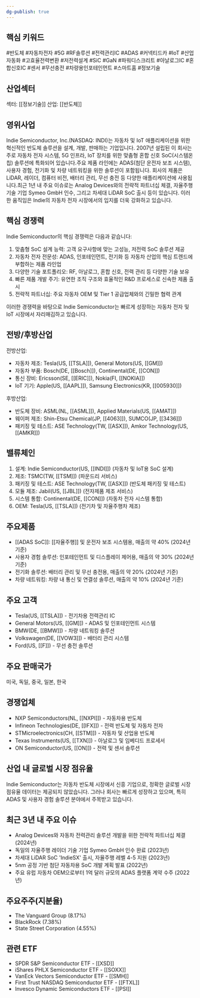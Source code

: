 ```yaml
---
dg-publish: true
---
```

## 핵심 키워드

#반도체 #자동차전자 #5G #RF솔루션 #전력관리IC #ADAS #커넥티드카 #IoT #산업자동화 #고효율전력변환 #저전력설계 #SiC #GaN #파워디스크리트 #아날로그IC #혼합신호IC #센서 #무선충전 #차량용인포테인먼트 #스마트홈
#정보기술 

## 산업섹터

섹터: [[정보기술]]
산업: [[반도체]]

## 영위사업

Indie Semiconductor, Inc.(NASDAQ: INDI)는 자동차 및 IoT 애플리케이션을 위한 혁신적인 반도체 솔루션을 설계, 개발, 판매하는 기업입니다. 2007년 설립된 이 회사는 주로 자동차 전자 시스템, 5G 인프라, IoT 장치를 위한 맞춤형 혼합 신호 SoC(시스템온칩) 솔루션에 특화되어 있습니다.주요 제품 라인에는 ADAS(첨단 운전자 보조 시스템), 사용자 경험, 전기화 및 차량 네트워킹을 위한 솔루션이 포함됩니다. 회사의 제품은 LiDAR, 레이더, 컴퓨터 비전, 배터리 관리, 무선 충전 등 다양한 애플리케이션에 사용됩니다.최근 1년 내 주요 이슈로는 Analog Devices와의 전략적 파트너십 체결, 자율주행 기술 기업 Symeo GmbH 인수, 그리고 차세대 LiDAR SoC 출시 등이 있습니다. 이러한 움직임은 Indie의 자동차 전자 시장에서의 입지를 더욱 강화하고 있습니다.

## 핵심 경쟁력

Indie Semiconductor의 핵심 경쟁력은 다음과 같습니다:

1. 맞춤형 SoC 설계 능력: 고객 요구사항에 맞는 고성능, 저전력 SoC 솔루션 제공
2. 자동차 전자 전문성: ADAS, 인포테인먼트, 전기화 등 자동차 산업의 핵심 트렌드에 부합하는 제품 라인업
3. 다양한 기술 포트폴리오: RF, 아날로그, 혼합 신호, 전력 관리 등 다양한 기술 보유
4. 빠른 제품 개발 주기: 유연한 조직 구조와 효율적인 R&D 프로세스로 신속한 제품 출시
5. 전략적 파트너십: 주요 자동차 OEM 및 Tier 1 공급업체와의 긴밀한 협력 관계

이러한 경쟁력을 바탕으로 Indie Semiconductor는 빠르게 성장하는 자동차 전자 및 IoT 시장에서 자리매김하고 있습니다.

## 전방/후방산업

전방산업:

- 자동차 제조: Tesla(US, [[TSLA]]), General Motors(US, [[GM]])
- 자동차 부품: Bosch(DE, [[Bosch]]), Continental(DE, [[CON]])
- 통신 장비: Ericsson(SE, [[ERIC]]), Nokia(FI, [[NOKIA]])
- IoT 기기: Apple(US, [[AAPL]]), Samsung Electronics(KR, [[005930]])

후방산업:

- 반도체 장비: ASML(NL, [[ASML]]), Applied Materials(US, [[AMAT]])
- 웨이퍼 제조: Shin-Etsu Chemical(JP, [[4063]]), SUMCO(JP, [[3436]])
- 패키징 및 테스트: ASE Technology(TW, [[ASX]]), Amkor Technology(US, [[AMKR]])

## 밸류체인

1. 설계: Indie Semiconductor(US, [[INDI]]) (자동차 및 IoT용 SoC 설계)
2. 제조: TSMC(TW, [[TSM]]) (파운드리 서비스)
3. 패키징 및 테스트: ASE Technology(TW, [[ASX]]) (반도체 패키징 및 테스트)
4. 모듈 제조: Jabil(US, [[JBL]]) (전자제품 제조 서비스)
5. 시스템 통합: Continental(DE, [[CON]]) (자동차 전자 시스템 통합)
6. OEM: Tesla(US, [[TSLA]]) (전기차 및 자율주행차 제조)

## 주요제품

- [[ADAS SoC]]: [[자율주행]] 및 운전자 보조 시스템용, 매출의 약 40% (2024년 기준)
- 사용자 경험 솔루션: 인포테인먼트 및 디스플레이 제어용, 매출의 약 30% (2024년 기준)
- 전기화 솔루션: 배터리 관리 및 무선 충전용, 매출의 약 20% (2024년 기준)
- 차량 네트워킹: 차량 내 통신 및 연결성 솔루션, 매출의 약 10% (2024년 기준)

## 주요 고객

- Tesla(US, [[TSLA]]) - 전기차용 전력관리 IC
- General Motors(US, [[GM]]) - ADAS 및 인포테인먼트 시스템
- BMW(DE, [[BMW]]) - 차량 네트워킹 솔루션
- Volkswagen(DE, [[VOW3]]) - 배터리 관리 시스템
- Ford(US, [[F]]) - 무선 충전 솔루션

## 주요 판매국가

미국, 독일, 중국, 일본, 한국

## 경쟁업체

- NXP Semiconductors(NL, [[NXPI]]) - 자동차용 반도체
- Infineon Technologies(DE, [[IFX]]) - 전력 반도체 및 자동차 전자
- STMicroelectronics(CH, [[STM]]) - 자동차 및 산업용 반도체
- Texas Instruments(US, [[TXN]]) - 아날로그 및 임베디드 프로세서
- ON Semiconductor(US, [[ON]]) - 전력 및 센서 솔루션

## 산업 내 글로벌 시장 점유율

Indie Semiconductor는 자동차 반도체 시장에서 신흥 기업으로, 정확한 글로벌 시장 점유율 데이터는 제공되지 않았습니다. 그러나 회사는 빠르게 성장하고 있으며, 특히 ADAS 및 사용자 경험 솔루션 분야에서 주목받고 있습니다.

## 최근 3년 내 주요 이슈

- Analog Devices와 자동차 전력관리 솔루션 개발을 위한 전략적 파트너십 체결 (2024년)
- 독일의 자율주행 레이더 기술 기업 Symeo GmbH 인수 완료 (2023년)
- 차세대 LiDAR SoC 'IndieSX' 출시, 자율주행 레벨 4-5 지원 (2023년)
- 5nm 공정 기반 첨단 자동차용 SoC 개발 계획 발표 (2022년)
- 주요 유럽 자동차 OEM으로부터 1억 달러 규모의 ADAS 플랫폼 계약 수주 (2022년)

## 주요주주(지분율)

- The Vanguard Group (8.17%)
- BlackRock (7.38%)
- State Street Corporation (4.55%)

## 관련 ETF

- SPDR S&P Semiconductor ETF - [[XSD]]
- iShares PHLX Semiconductor ETF - [[SOXX]]
- VanEck Vectors Semiconductor ETF - [[SMH]]
- First Trust NASDAQ Semiconductor ETF - [[FTXL]]
- Invesco Dynamic Semiconductors ETF - [[PSI]]